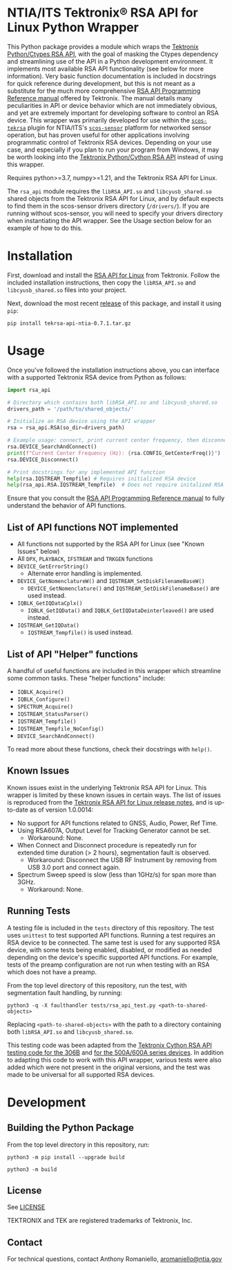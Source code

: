 # NTIA/ITS Tektronix® RSA API for Linux Python Wrapper

This Python package provides a module which wraps the [Tektronix Python/Ctypes RSA API](https://github.com/tektronix/RSA_API/tree/master/Python), with the goal of masking the Ctypes dependency and streamlining use of the API in a Python development environment. It implements most available RSA API functionality (see below for more information). Very basic function documentation is included in docstrings for quick reference during development, but this is not meant as a substitute for the much more comprehensive [RSA API Programming Reference manual](https://www.tek.com/spectrum-analyzer/rsa306-manual/rsa306-rsa306b-and-rsa500a-600a-0) offered by Tektronix. The manual details many peculiarities in API or device behavior which are not immediately obvious, and yet are extremely important for developing software to control an RSA device. This wrapper was primarily developed for use within the [`scos-tekrsa`](https://github.com/ntia/scos-tekrsa) plugin for NTIA/ITS's [`scos-sensor`](https://github.com/ntia/scos-sensor) platform for networked sensor operation, but has proven useful for other applications involving programmatic control of Tektronix RSA devices. Depending on your use case, and especially if you plan to run your program from Windows, it may be worth looking into the [Tektronix Python/Cython RSA API](https://github.com/tektronix/RSA_API/tree/master/Python/Cython%20Version) instead of using this wrapper.

Requires python>=3.7, numpy>=1.21, and the Tektronix RSA API for Linux.

The `rsa_api` module requires the `libRSA_API.so` and `libcyusb_shared.so` shared objects from the Tektronix RSA API for Linux, and by default expects to find them in the scos-sensor drivers directory (`/drivers/`). If you are running without scos-sensor, you will need to specify your drivers directory when instantiating the API wrapper. See the Usage section below for an example of how to do this.

# Installation

First, download and install the [RSA API for Linux](https://www.tek.com/spectrum-analyzer/rsa306-software/rsa-application-programming-interface--api-for-64bit-linux--v100014) from Tektronix. Follow the included installation instructions, then copy the `libRSA_API.so` and `libcyusb_shared.so` files into your project.

Next, download the most recent [release](https://github.com/NTIA/tekrsa-api-ntia/releases) of this package, and install it using `pip`:

```
pip install tekrsa-api-ntia-0.7.1.tar.gz
```

# Usage

Once you've followed the installation instructions above, you can interface with a supported Tektronix RSA device from Python as follows:

```python
import rsa_api

# Directory which contains both libRSA_API.so and libcyusb_shared.so
drivers_path = '/path/to/shared_objects/'

# Initialize an RSA device using the API wrapper
rsa = rsa_api.RSA(so_dir=drivers_path)

# Example usage: connect, print current center frequency, then disconnect
rsa.DEVICE_SearchAndConnect()
print(f"Current Center Frequency (Hz): {rsa.CONFIG_GetCenterFreq()}")
rsa.DEVICE_Disconnect()

# Print docstrings for any implemented API function
help(rsa.IQSTREAM_Tempfile) # Requires initialized RSA device
help(rsa_api.RSA.IQSTREAM_Tempfile)  # Does not require initalized RSA device
```

Ensure that you consult the [RSA API Programming Reference manual](https://www.tek.com/spectrum-analyzer/rsa306-manual/rsa306-rsa306b-and-rsa500a-600a-0) to fully understand the behavior of API functions.

## List of API functions NOT implemented

- All functions not supported by the RSA API for Linux (see "Known Issues" below)
- All `DPX`, `PLAYBACK`, `IFSTREAM` and `TRKGEN` functions
- `DEVICE_GetErrorString()`
    - Alternate error handling is implemented.
- `DEVICE_GetNomenclatureW()` and `IQSTREAM_SetDiskFilenameBaseW()`
    - `DEVICE_GetNomenclature()` and `IQSTREAM_SetDiskFilenameBase()` are used instead.
- `IQBLK_GetIQDataCplx()`
    - `IQBLK_GetIQData()` and `IQBLK_GetIQDataDeinterleaved()` are used instead.
- `IQSTREAM_GetIQData()`
    - `IQSTREAM_Tempfile()` is used instead.

## List of API "Helper" functions
A handful of useful functions are included in this wrapper which streamline some common tasks. These "helper functions" include:

- `IQBLK_Acquire()`
- `IQBLK_Configure()`
- `SPECTRUM_Acquire()`
- `IQSTREAM_StatusParser()`
- `IQSTREAM_Tempfile()`
- `IQSTREAM_Tempfile_NoConfig()`
- `DEVICE_SearchAndConnect()`

To read more about these functions, check their docstrings with `help()`.

## Known Issues

Known issues exist in the underlying Tektronix RSA API for Linux. This wrapper is limited by these known issues in certain ways. The list of issues is reproduced from the [Tektronix RSA API for Linux release notes](https://download.tek.com/software/supporting_files/ReleaseNotes_1_0_0014_64bit_066207701.txt), and is up-to-date as of version 1.0.0014:

- No support for API functions related to GNSS, Audio, Power, Ref Time.
- Using RSA607A, Output Level for Tracking Generator cannot be set.
	- Workaround: None.
- When Connect and Disconnect procedure is repeatedly run for extended time duration (> 2 hours), segmentation fault is observed.
	- Workaround: Disconnect the USB RF Instrument by removing from USB 3.0 port and connect again.
- Spectrum Sweep speed is slow (less than 1GHz/s) for span more than 3GHz.
	- Workaround: None.

## Running Tests

A testing file is included in the `tests` directory of this repository. The test uses `unittest` to test supported API functions. Running a test requires an RSA device to be connected. The same test is used for any supported RSA device, with some tests being enabled, disabled, or modified as needed depending on the device's specific supported API functions. For example, tests of the preamp configuration are not run when testing with an RSA which does not have a preamp.

From the top level directory of this repository, run the test, with segmentation fault handling, by running:

`python3 -q -X faulthandler tests/rsa_api_test.py <path-to-shared-objects>`

Replacing `<path-to-shared-objects>` with the path to a directory containing both `libRSA_API.so` and `libcyusb_shared.so`.

This testing code was been adapted from the [Tektronix Cython RSA API testing code for the 306B](https://github.com/tektronix/RSA_API/blob/master/Python/Cython%20Version/test_rsa306b.py) and [for the 500A/600A series devices](https://github.com/tektronix/RSA_API/blob/master/Python/Cython%20Version/test_rsa500-600.py). In addition to adapting this code to work with this API wrapper, various tests were also added which were not present in the original versions, and the test was made to be universal for all supported RSA devices.

# Development

## Building the Python Package

From the top level directory in this repository, run:

`python3 -m pip install --upgrade build`

`python3 -m build`

## License

See [LICENSE](LICENSE.md)

TEKTRONIX and TEK are registered trademarks of Tektronix, Inc.

## Contact

For technical questions, contact Anthony Romaniello, aromaniello@ntia.gov
